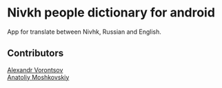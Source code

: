# Nivkh people dictionary for android
App for translate between Nivhk, Russian and English.
## Contributors
[Alexandr Vorontsov](https://github.com/alexvrntsv)  
[Anatoliy Moshkovskiy](https://github.com/iNGAPEth)